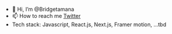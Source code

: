 - 👋 Hi, I’m @Bridgetamana
- 📫 How to reach me [Twitter](https://x.com/bridget_amana/)
- Tech stack: Javascript, React.js, Next.js, Framer motion, ...tbd
